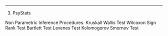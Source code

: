

------------------------------------------------------------
3. PsyStats

Non Parametric Inference Procedures.
Kruskall Wallis Test
Wilcoxon Sign Rank Test
Bartlett Test
Levenes Test
Kolomogorov Smornov Test

